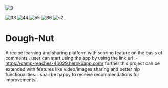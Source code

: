 ![0](https://user-images.githubusercontent.com/43957231/133201406-53612da9-7033-4b41-b80a-4574c4327eb8.png)

![33](https://user-images.githubusercontent.com/43957231/133200511-f839d6d9-64f8-4f07-b3aa-43c47a5c303f.png)
![44](https://user-images.githubusercontent.com/43957231/133200513-ace025b5-e377-433e-8954-c945205f9154.png)
![55](https://user-images.githubusercontent.com/43957231/133200514-a3b25ddc-19a5-45e9-9da9-a8bae4f3eafc.png)
![66](https://user-images.githubusercontent.com/43957231/133200519-9be42dd7-35df-4ba5-a941-737252a94dc1.png)
![s2](https://user-images.githubusercontent.com/43957231/133200526-0d6cebd5-7c95-4b9f-aca9-61d609e6b359.png)
# Dough-Nut
A recipe learning and sharing platform with scoring feature on the basis of comments .
user can start using the app by using the link url :-  https://damp-reaches-46029.herokuapp.com/
further this project can be extended with features like video/images sharing and better nlp functionalities.
i shall be happy to receive recommendations for improvements .
